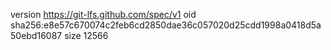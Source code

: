 version https://git-lfs.github.com/spec/v1
oid sha256:e8e57c670074c2feb6cd2850dae36c057020d25cdd1998a0418d5a50ebd16087
size 12566
